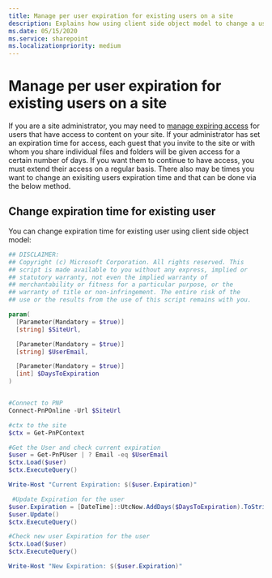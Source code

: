 ```yaml
---
title: Manage per user expiration for existing users on a site
description: Explains how using client side object model to change a users expiration date for sharing links
ms.date: 05/15/2020
ms.service: sharepoint
ms.localizationpriority: medium
---
```


# Manage per user expiration for existing users on a site

If you are a site administrator, you may need to [manage expiring access](https://support.office.com/article/manage-guest-expiration-for-a-site-25bee24f-42ad-4ee8-8402-4186eed74dea) for users that have access to content on your site. If your administrator has set an expiration time for access, each guest that you invite to the site or with whom you share individual files and folders will be given access for a certain number of days. If you want them to continue to have access, you must extend their access on a regular basis. There also may be times you want to change an exisiting users expiration time and that can be done via the below method.

## Change expiration time for existing user

You can change expiration time for existing user using client side object model:

```powershell
## DISCLAIMER:
## Copyright (c) Microsoft Corporation. All rights reserved. This
## script is made available to you without any express, implied or
## statutory warranty, not even the implied warranty of
## merchantability or fitness for a particular purpose, or the
## warranty of title or non-infringement. The entire risk of the
## use or the results from the use of this script remains with you.

param(
  [Parameter(Mandatory = $true)]
  [string] $SiteUrl,

  [Parameter(Mandatory = $true)]
  [string] $UserEmail,

  [Parameter(Mandatory = $true)]
  [int] $DaysToExpiration
)


#Connect to PNP
Connect-PnPOnline -Url $SiteUrl

#ctx to the site
$ctx = Get-PnPContext

#Get the User and check current expiration
$user = Get-PnPUser | ? Email -eq $UserEmail
$ctx.Load($user)
$ctx.ExecuteQuery()

Write-Host "Current Expiration: $($user.Expiration)"

 #Update Expiration for the user
$user.Expiration = [DateTime]::UtcNow.AddDays($DaysToExpiration).ToString("yyyy-MM-ddTHH:mm:ssZ")
$user.Update()
$ctx.ExecuteQuery()

#Check new user Expiration for the user
$ctx.Load($user)
$ctx.ExecuteQuery()

Write-Host "New Expiration: $($user.Expiration)"
```
